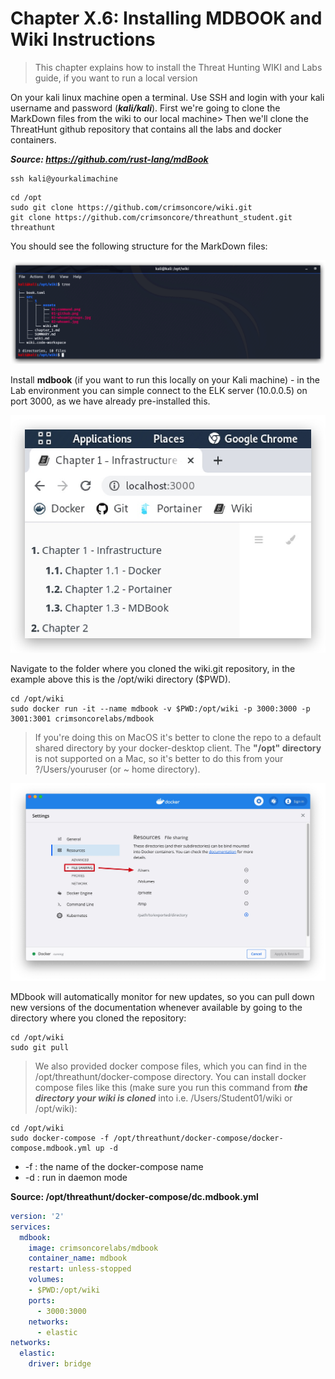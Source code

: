 Chapter X.6: Installing MDBOOK and Wiki Instructions
====

>This chapter explains how to install the Threat Hunting WIKI and Labs guide, if you want to run a local version

On your kali linux machine open a terminal. Use SSH and login with your kali username and password (***kali/kali***). First we're going to clone the MarkDown files from the wiki to our local machine> Then we'll clone the ThreatHunt github repository that contains all the labs and docker containers.

***Source: https://github.com/rust-lang/mdBook***

```code
ssh kali@yourkalimachine
``` 

```code
cd /opt
sudo git clone https://github.com/crimsoncore/wiki.git
git clone https://github.com/crimsoncore/threathunt_student.git threathunt
```
You should see the following structure for the MarkDown files:

![Screenshot command](./assets/01-gitclonewiki.jpg)

Install **mdbook** (if you want to run this locally on your Kali machine) - in the Lab environment you can simple connect to the ELK server (10.0.0.5) on port 3000, as we have already pre-installed this.

![Screenshot command](./assets/02-mdbook.jpg)

Navigate to the folder where you cloned the wiki.git repository, in the example above this is the /opt/wiki directory ($PWD).

```code
cd /opt/wiki
sudo docker run -it --name mdbook -v $PWD:/opt/wiki -p 3000:3000 -p 3001:3001 crimsoncorelabs/mdbook
```

> If you're doing this on MacOS it's better to clone the repo to a default shared directory by your docker-desktop client. The __"/opt" directory__ is not supported on a Mac, so it's better to do this from your ?/Users/youruser (or ~ home directory).

![Screenshot command](./assets/03-dockersharing.jpg)

MDbook will automatically monitor for new updates, so you can pull down new versions of the documentation whenever available by going to the directory where you cloned the repository:

```code
cd /opt/wiki
sudo git pull
```

> We also provided docker compose files, which you can find in the /opt/threathunt/docker-compose directory. You can install docker compose files like this (make sure you run this command from ***the directory your wiki is cloned*** into i.e. /Users/Student01/wiki or /opt/wiki):

```code
cd /opt/wiki
sudo docker-compose -f /opt/threathunt/docker-compose/docker-compose.mdbook.yml up -d
```
- -f : the name of the docker-compose name
- -d : run in daemon mode

**Source: /opt/threathunt/docker-compose/dc.mdbook.yml**
```yml
version: '2'
services:
  mdbook:
    image: crimsoncorelabs/mdbook
    container_name: mdbook
    restart: unless-stopped
    volumes:
    - $PWD:/opt/wiki
    ports:
      - 3000:3000
    networks:
      - elastic
networks:
  elastic:
    driver: bridge
```